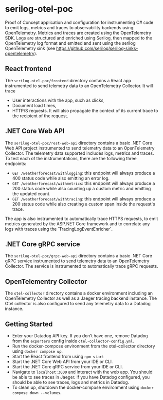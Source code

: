 # serilog-otel-poc
Proof of Concept application and configuration for instrumenting C# code to emit logs, metrics and traces to observability backends using OpenTelemetry. Metrics and traces are created using the OpenTelemetry SDK. Logs are structured and enriched using Serilog, then mapped to the OpenTelemetry log format and emitted and sent using the serilog OpenTelemetry sink (see https://github.com/serilog/serilog-sinks-opentelemetry).

## React frontend
The `serilog-otel-poc/frontend` directory contains a React app instrumented to send telemetry data to an OpenTelemetry Collector. It will trace
- User interactions with the app, such as clicks,
- Document load times,
- HTTP/S requests. It will also propagate the context of its current trace to the recipient of the request.

## .NET Core Web API
The `serilog-otel-poc/rest-web-api` directory contains a basic .NET Core Web API project instrumented to send telemetry data to an OpenTelemetry Collector. The telemetry data supported includes logs, metrics and traces. To test each of the instrumentations, there are the following three endpoints:
- `GET /weatherforecast/withlogging`: this endpoint will always produce a 400 status code while also emitting an error log.
- `GET /weatherforecast/withmetrics`: this endpoint will always produce a 200 status code while also counting up a custom metric and emitting the updated count.
- `GET /weatherforecast/withtracing`: this endpoint will always produce a 200 status code while also creating a custom span inside the request's trace.

The app is also instrumented to automatically trace HTTPS requests, to emit metrics generated by the ASP.NET Core framework and to correlate any logs with traces using the ´TracingLogEventEnricher´.

## .NET Core gRPC service
The `serilog-otel-poc/grpc-web-api` directory contains a basic .NET Core gRPC service instrumented to send telemetry data to an OpenTelemetry Collector. The service is instrumented to automatically trace gRPC requests.

## OpenTelementry Collector
The `otel-collector` directory contains a docker environment including an OpenTelemetry Collector as well as a Jaeger tracing backend instance. The Otel collector is also configured to send any telemetry data to a Datadog instance.

## Getting Started
- Enter your Datadog API key. If you don't have one, remove Datadog from the `exporters` config inside `otel-collector-config.yml`.
- Run the docker-compose environment from the otel-collector directory using `docker compose up`.
- Start the React frontend from using `npm start`
- Start the .NET Core Web API from your IDE or CLI.
- Start the .NET Core gRPC service from your IDE or CLI.
- Navigate to `localhost:3000` and interact with the web app. You should be able to see traces in Jaeger. If you have Datadog configured, you should be able to see traces, logs and metrics in Datadog.
- To clean up, shutdown the docker-compose environment using `docker compose down --volumes`.

